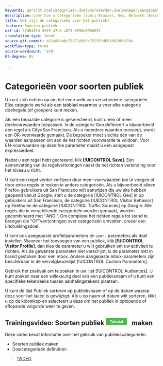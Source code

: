 ```yaml
---
keywords: gericht;doelcategorieën;doelvoorwaarden;doelmanager;aangepaste profielparameters;bezoekersprofiel;profiel;aangepaste gebruikersparameters;doelregels
description: Leer hoe u categorieën (zoals Browser, Geo, Netwerk, Besturingssysteem, Bezoekersprofiel) kunt gebruiken om inhoud als doel in te stellen.
title: Wat zijn de categorieën voor het publiek?
feature: Soorten publiek
exl-id: 37d6435d-4139-47c5-a871-6595e089d052
translation-type: tm+mt
source-git-commit: a92e88b46c72971d5d3c752593d651d8290b674e
workflow-type: tm+mt
source-wordcount: '370'
ht-degree: 0%

---
```


# Categorieën voor soorten publiek

U kunt zich richten op om het even welk van verscheidene categorieën. Elke categorie werkt als een tabblad waarmee u voor elke categorie doelregels (of groepen) kunt maken.

Als een bepaalde categorie is geselecteerd, kunt u een of meer doelvoorwaarden toepassen. In de categorie Geo definieert u bijvoorbeeld een regel als City=San Francisco. Als u meerdere waarden toevoegt, wordt een OR-voorwaarde gemaakt. De bezoeker moet slechts één van de waarden aanpassen om aan de het richten voorwaarde te voldoen. Voor EN-voorwaarden op dezelfde parameter maakt u een aangepast expressiedoel.

Nadat u een regel hebt gecreeerd, klik **[!UICONTROL Save]**. Een samenvatting van de regelvertoningen naast de het richten verbinding voor het niveau u richt.

U kunt een regel verder verfijnen door meer voorwaarden toe te voegen of door extra regels te maken in andere categorieën. Als u bijvoorbeeld alleen Firefox-gebruikers uit San Francisco wilt aanwijzen die uw site hebben geopend vanuit Google, stelt u de categorie [!UICONTROL Geo] in op gebruikers uit San Francisco, de categorie [!UICONTROL Visitor Behavior] op Firefox en de categorie [!UICONTROL Traffic Sources] op Google. Alle regels die in verschillende categorieën worden gemaakt, worden gecombineerd met &#39;&#39;AND&#39;&#39;. Om complexe het richten regels tot stand te brengen die &quot;OF&quot;verrichtingen over categorieën omvatten, creeer een uitdrukkingsdoel.

U kunt ook aangepaste profielparameters en `user.` parameters als doel instellen. Wanneer het toevoegen van een publiek, klik **[!UICONTROL Visitor Profile]**, dan kies de parameter u wilt gebruiken om uw activiteit te richten. Als de gewenste parameter niet verschijnt, is de parameter niet in brand gestoken door een mbox. Andere aangepaste mbox-parameters zijn beschikbaar in de vervolgkeuzelijst [!UICONTROL Custom Parameters].

Gebruik het zoekvak om te zoeken in uw lijst [!UICONTROL Audiences]. U kunt zoeken naar een willekeurig deel van een publieksnaam of u kunt een specifieke tekenreeks tussen aanhalingstekens plaatsen.

U kunt de lijst Publiek sorteren op publieksnaam of op de datum waarop deze voor het laatst is gewijzigd. Als u op naam of datum wilt sorteren, klikt u op de kolomkop en selecteert u deze om het publiek in oplopende of aflopende volgorde weer te geven.

## Trainingsvideo: Soorten publiek ![Zelfstudie-badge](/help/assets/tutorial.png) maken

Deze video bevat informatie over het gebruik van publiekscategorieën.

* Soorten publiek maken
* Doelcategorieën definiëren

>[!VIDEO](https://video.tv.adobe.com/v/17392)
